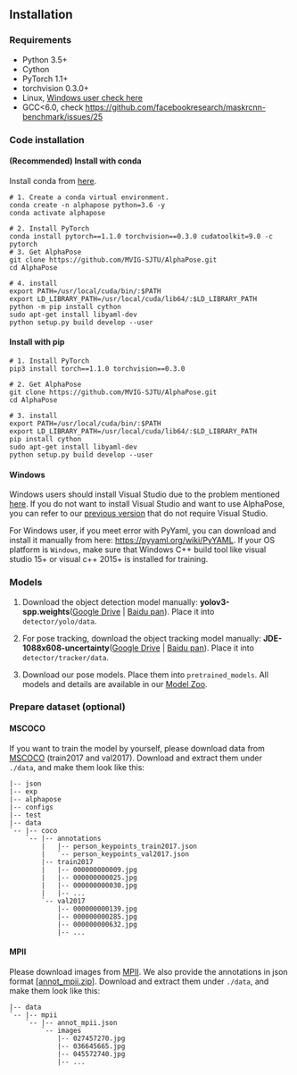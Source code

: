 ## Installation

### Requirements
* Python 3.5+
* Cython
* PyTorch 1.1+
* torchvision 0.3.0+
* Linux, [Windows user check here](#Windows)
* GCC<6.0, check https://github.com/facebookresearch/maskrcnn-benchmark/issues/25

### Code installation

#### (Recommended) Install with conda

Install conda from [here](https://repo.anaconda.com/miniconda/).
```shell
# 1. Create a conda virtual environment.
conda create -n alphapose python=3.6 -y
conda activate alphapose

# 2. Install PyTorch
conda install pytorch==1.1.0 torchvision==0.3.0 cudatoolkit=9.0 -c pytorch
# 3. Get AlphaPose
git clone https://github.com/MVIG-SJTU/AlphaPose.git
cd AlphaPose

# 4. install
export PATH=/usr/local/cuda/bin/:$PATH
export LD_LIBRARY_PATH=/usr/local/cuda/lib64/:$LD_LIBRARY_PATH
python -m pip install cython
sudo apt-get install libyaml-dev
python setup.py build develop --user
```

#### Install with pip
```shell
# 1. Install PyTorch
pip3 install torch==1.1.0 torchvision==0.3.0

# 2. Get AlphaPose
git clone https://github.com/MVIG-SJTU/AlphaPose.git
cd AlphaPose

# 3. install
export PATH=/usr/local/cuda/bin/:$PATH
export LD_LIBRARY_PATH=/usr/local/cuda/lib64/:$LD_LIBRARY_PATH
pip install cython
sudo apt-get install libyaml-dev
python setup.py build develop --user
```

#### Windows
Windows users should install Visual Studio due to the problem mentioned [here](https://github.com/MVIG-SJTU/AlphaPose/blob/master/setup.py#L121).
If you do not want to install Visual Studio and want to use AlphaPose, you can refer to our [previous version](https://github.com/MVIG-SJTU/AlphaPose/tree/pytorch#installation) that do not require Visual Studio.

For Windows user, if you meet error with PyYaml, you can download and install it manually from here: https://pyyaml.org/wiki/PyYAML.
If your OS platform is `Windows`, make sure that Windows C++ build tool like visual studio 15+ or visual c++ 2015+ is installed for training.

### Models
1. Download the object detection model manually: **yolov3-spp.weights**([Google Drive](https://drive.google.com/open?id=1D47msNOOiJKvPOXlnpyzdKA3k6E97NTC) | [Baidu pan](https://pan.baidu.com/s/1Zb2REEIk8tcahDa8KacPNA)). Place it into `detector/yolo/data`.

2. For pose tracking, download the object tracking model manually: **JDE-1088x608-uncertainty**([Google Drive](https://drive.google.com/open?id=1nlnuYfGNuHWZztQHXwVZSL_FvfE551pA) | [Baidu pan](https://pan.baidu.com/s/1Ifgn0Y_JZE65_qSrQM2l-Q)). Place it into `detector/tracker/data`.

2. Download our pose models. Place them into `pretrained_models`. All models and details are available in our [Model Zoo](./MODEL_ZOO.md).

### Prepare dataset (optional)

#### MSCOCO
If you want to train the model by yourself, please download data from [MSCOCO](http://cocodataset.org/#download) (train2017 and val2017). Download and extract them under `./data`, and make them look like this:
```
|-- json
|-- exp
|-- alphapose
|-- configs
|-- test
|-- data
`-- |-- coco
    `-- |-- annotations
        |   |-- person_keypoints_train2017.json
        |   `-- person_keypoints_val2017.json
        |-- train2017
        |   |-- 000000000009.jpg
        |   |-- 000000000025.jpg
        |   |-- 000000000030.jpg
        |   |-- ... 
        `-- val2017
            |-- 000000000139.jpg
            |-- 000000000285.jpg
            |-- 000000000632.jpg
            |-- ... 
```

#### MPII
Please download images from [MPII](http://human-pose.mpi-inf.mpg.de/#download). We also provide the annotations in json format [[annot_mpii.zip](https://drive.google.com/open?id=1HC6znReBeg-TMPZbmoldtYrMGlrEFamh)]. 
Download and extract them under `./data`, and make them look like this:
```
|-- data
`-- |-- mpii
    `-- |-- annot_mpii.json
        `-- images
            |-- 027457270.jpg
            |-- 036645665.jpg
            |-- 045572740.jpg
            |-- ... 
```
